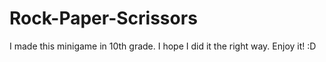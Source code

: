 # Rock-Paper-Scrissors
I made this minigame in 10th grade. I hope I did it the right way.
Enjoy it! :D

